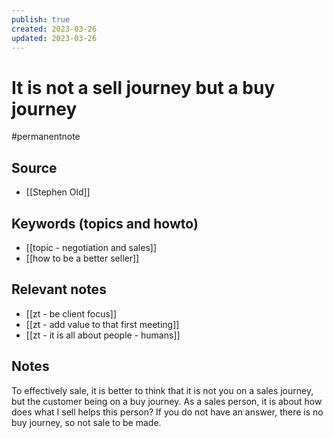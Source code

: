```yaml
---
publish: true
created: 2023-03-26
updated: 2023-03-26
---
```


# It is not a sell journey but a buy journey

#permanentnote

## Source
- [[Stephen Old]]

## Keywords (topics and howto)
- [[topic - negotiation and sales]]
- [[how to be a better seller]]

## Relevant notes
- [[zt - be client focus]]
- [[zt - add value to that first meeting]]
- [[zt - it is all about people - humans]]

## Notes
To effectively sale, it is better to think that it is not you on a sales journey, but the customer being on a buy journey. As a sales person, it is about how does what I sell helps this person? If you do not have an answer, there is no buy journey, so not sale to be made.